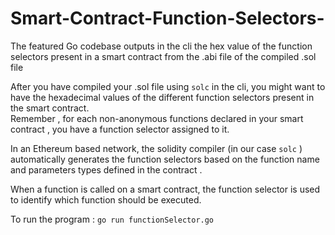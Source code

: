 # Smart-Contract-Function-Selectors-
The featured Go codebase outputs in the cli the hex value of the function selectors present in a smart contract from the .abi file of the compiled .sol file <br>

After you have compiled your .sol file using  `solc`  in the cli, you might want to have the hexadecimal values of the different function selectors present 
in the smart contract.<br>
Remember , for each non-anonymous functions declared in your smart contract ,  you have a function selector assigned to it. <br>

In an Ethereum based network, the solidity compiler  (in our case `solc` )  automatically generates the function selectors based on the function name and parameters types defined in the contract . <br>

When a function is called on a smart contract, the function selector is used to identify which function should be executed. 

To run the program :   `go run functionSelector.go`   
